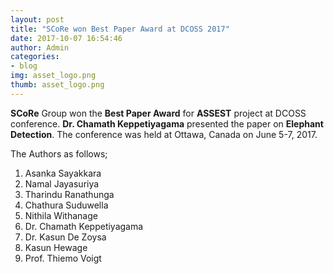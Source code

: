 ```yaml
---
layout: post
title: "SCoRe won Best Paper Award at DCOSS 2017"
date: 2017-10-07 16:54:46
author: Admin
categories:
- blog
img: asset_logo.png
thumb: asset_logo.png
---
```


<b>SCoRe</b> Group won the <b>Best Paper Award</b> for <b>ASSEST</b> project at DCOSS conference. <b>Dr. Chamath Keppetiyagama</b> presented the paper on <b>Elephant Detection</b>. The conference was held at Ottawa, Canada on June 5-7, 2017.<!--more-->

The Authors as follows;
<ol>
    <li>Asanka Sayakkara</li>
    <li>Namal Jayasuriya</li>
    <li>Tharindu Ranathunga</li>
    <li>Chathura Suduwella</li>
    <li>Nithila Withanage</li>
    <li>Dr. Chamath Keppetiyagama</li>
    <li>Dr. Kasun De Zoysa</li>
    <li>Kasun Hewage</li>
    <li>Prof. Thiemo Voigt</li>
</ol>

